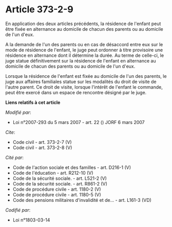 # Article 373-2-9

En application des deux articles précédents, la résidence de l'enfant peut être fixée en alternance au domicile de chacun des
parents ou au domicile de l'un d'eux.

A la demande de l'un des parents ou en cas de désaccord entre eux sur le mode de résidence de l'enfant, le juge peut ordonner
à titre provisoire une résidence en alternance dont il détermine la durée. Au terme de celle-ci, le juge statue
définitivement sur la résidence de l'enfant en alternance au domicile de chacun des parents ou au domicile de l'un d'eux.

Lorsque la résidence de l'enfant est fixée au domicile de l'un des parents, le juge aux affaires familiales statue sur les
modalités du droit de visite de l'autre parent. Ce droit de visite, lorsque l'intérêt de l'enfant le commande, peut être
exercé dans un espace de rencontre désigné par le juge.

**Liens relatifs à cet article**

_Modifié par_:

  - Loi n°2007-293 du 5 mars 2007 - art. 22 () JORF 6 mars 2007

_Cite_:

  - Code civil - art. 373-2-7 (V)
  - Code civil - art. 373-2-8 (V)

_Cité par_:

  - Code de l'action sociale et des familles - art. D216-1 (V)
  - Code de l'éducation - art. R212-10 (V)
  - Code de la sécurité sociale. - art. L521-2 (V)
  - Code de la sécurité sociale. - art. R861-2 (V)
  - Code de procédure civile - art. 1180-2 (V)
  - Code de procédure civile - art. 1180-5 (V)
  - Code des pensions militaires d'invalidité et de... - art. L161-3 (VD)

_Codifié par_:

  - Loi n°1803-03-14
